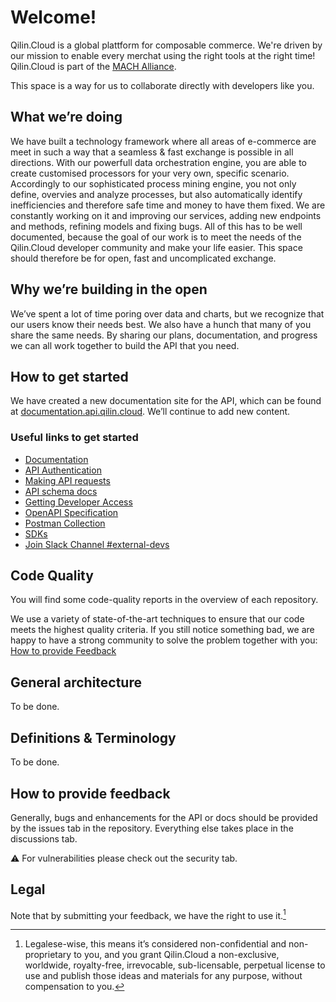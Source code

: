 # Welcome!

Qilin.Cloud is a global plattform for composable commerce. We're driven by our mission to enable every merchat using the right tools at the right time!
Qilin.Cloud is part of the [MACH Alliance](https://machalliance.org/).

This space is a way for us to collaborate directly with developers like you.


## What we’re doing

We have built a technology framework where all areas of e-commerce are meet in such a way that a seamless & fast exchange is possible in all directions.
With our powerfull data orchestration engine, you are able to create customised processors for your very own, specific scenario. Accordingly to our sophisticated process mining engine, you not only define, overvies and analyze processes, but also automatically identify inefficiencies and therefore safe time and money to have them fixed.
We are constantly working on it and improving our services, adding new endpoints and methods, refining models and fixing bugs. All of this has to be well documented, because the goal of our work is to meet the needs of the Qilin.Cloud developer community and make your life easier. This space should therefore be for open, fast and uncomplicated exchange.


## Why we’re building in the open

We’ve spent a lot of time poring over data and charts, but we recognize that our users know their needs best. We also have a hunch that many of you share the same needs. By sharing our plans, documentation, and progress we can all work together to build the API that you need.


## How to get started

We have created a new documentation site for the API, which can be found at [documentation.api.qilin.cloud](https://documentation.api.qilin.cloud/). We’ll continue to add new content.


### Useful links to get started

* [Documentation](https://documentation.api.qilin.cloud/)
* [API Authentication](https://documentation.api.qilin.cloud/)
* [Making API requests](https://documentation.api.qilin.cloud/)
* [API schema docs](https://documentation.api.qilin.cloud/)
* [Getting Developer Access](https://documentation.api.qilin.cloud/)
* [OpenAPI Specification](https://github.com/search?l=&q=user%3AQilinCloud+extension%3A.yaml+filename%3Aopenapi&type=code)
* [Postman Collection](https://github.com/search?q=user%3AQilinCloud+extension%3A.json+filename%3Apostman_collection&type=Code&ref=advsearch&l=&l=)
* [SDKs](https://github.com/search?q=user%3AQilinCloud+SDK&type=repositories)
* [Join Slack Channel #external-devs](https://join.slack.com/share/todo)

## Code Quality
You will find some code-quality reports in the overview of each repository.

We use a variety of state-of-the-art techniques to ensure that our code meets the highest quality criteria. If you still notice something bad, we are happy to have a strong community to solve the problem together with you: [How to provide Feedback](https://github.com/QilinCloud#how-to-provide-feedback)

## General architecture

To be done.

## Definitions & Terminology

To be done.

## How to provide feedback

Generally, bugs and enhancements for the API or docs should be provided by the issues tab in the repository. Everything else takes place in the discussions tab.

:warning: For vulnerabilities please check out the security tab.

## Legal

Note that by submitting your feedback, we have the right to use it.[^1]

[^1]:Legalese-wise, this means it’s considered non-confidential and non-proprietary to you, and you grant Qilin.Cloud a non-exclusive, worldwide, royalty-free, irrevocable, sub-licensable, perpetual license to use and publish those ideas and materials for any purpose, without compensation to you.
